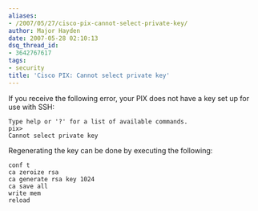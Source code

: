 ```yaml
---
aliases:
- /2007/05/27/cisco-pix-cannot-select-private-key/
author: Major Hayden
date: 2007-05-28 02:10:13
dsq_thread_id:
- 3642767617
tags:
- security
title: 'Cisco PIX: Cannot select private key'
---
```


If you receive the following error, your PIX does not have a key set up for use with SSH:

```
Type help or '?' for a list of available commands.
pix>
Cannot select private key
```

Regenerating the key can be done by executing the following:

```
conf t
ca zeroize rsa
ca generate rsa key 1024
ca save all
write mem
reload
```